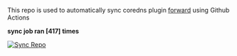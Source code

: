 This repo is used to automatically sync coredns plugin [forward](https://github.com/QZLin/forward) using Github Actions

**sync job ran [417] times**

[![Sync Repo](https://github.com/QZLin/coredns-extract/actions/workflows/sync.yaml/badge.svg)](https://github.com/QZLin/coredns-extract/actions/workflows/sync.yaml)
